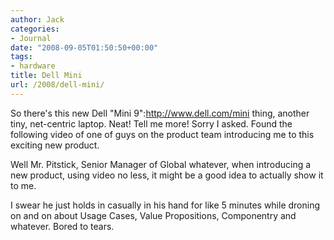 ```yaml
---
author: Jack
categories:
- Journal
date: "2008-09-05T01:50:50+00:00"
tags:
- hardware
title: Dell Mini
url: /2008/dell-mini/
---
```


<span class="drop_cap">S</span>o there's this new Dell "Mini 9":http://www.dell.com/mini thing, another tiny, net-centric laptop. Neat! Tell me more! Sorry I asked. Found the following video of one of guys on the product team introducing me to this exciting new product.



Well Mr. Pitstick, Senior Manager of Global whatever, when introducing a new product, using video no less, it might be a good idea to actually show it to me.

I swear he just holds in casually in his hand for like 5 minutes while droning on and on about Usage Cases, Value Propositions, Componentry and whatever. Bored to tears.